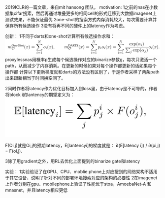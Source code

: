   2019ICLR的一篇文章，来自mit hansong 团队。
  motivation:
  1之前的nas在小数据集cifar搜索，然后再通过堆叠更多的相同cell的形式迁移到大数据imagenet上测试效果，不能保证最优
  2one-shot的搜索方式内存消耗较大，每次需要计算并保存所有候选操作
  3没有将再不同的硬件上的latency作为考虑。
  
  创新：
  1不同于darts和one-shot计算所有候选操作求和：
  ![image](https://github.com/johsnows/save-self-from-deep-learning/blob/master/images/proxyless%20nas/微信图片_20200101175544.png)
  proxylessnas用概率p生成每个候选操作对应的binarize参数g，每次只激活一个path，从而减少了内存消耗。在更新的时候如果对每个操作都更新的话如果每个操作都
  计算以下更新梯度就和darts的方法没有区别了，于是作者采样了两条path出来跟新相当于时间换空间了。
  
  2同时作者将latency作为优化目标加入到loss里，由于latency是不可导的，作者将block i的lantency的期望定义为：
  ![2](https://github.com/johsnows/save-self-from-deep-learning/blob/master/images/proxyless%20nas/微信图片_20200101175656.png)
  
  F(Oi,j)就是Oi,j的预期latency，E[lantencyi]的梯度就是： ∂(E[latency i]) / ∂(pi,j) = F(oi,j). 
  
  3除了用gradient之外，用RL去优化上面提到的binarize gate和latency
  
  实验：
  1实验验证了在GPU、CPU、moblie phone上对应搜到的网络架构不适用于其它设备，说明了针对不同的部署环境搜索对应的架构的必要性
  2在imagenet上作者分别在gpu、mobilephone上验证了性能优于stoa，AmoebaNet-A 和
mnasnet，并且latency相应更低
